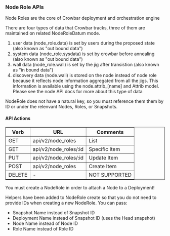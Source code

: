 ### Node Role APIs

Node Roles are the core of Crowbar deployment and orchestration engine

There are four types of data that Crowbar tracks, three of them are maintained on related NodeRoleDatum mode.
1. user data (node_role.data) is set by users during the proposed state (also known as "out bound data")
2. system data (node_role.sysdata) is set by crowbar before annealing (also known as "out bound data")
3. wall data (node_role.wall) is set by the jig after transistion (also known as "in bound data")
4. discovery data (node.wall) is stored on the node instead of node role because it reflects node information aggregated from all the jigs.  This information is available using the node.attrib_[name] and Attrib model.  Please see the node API docs for more about this type of data

NodeRole does not have a natural key, so you must reference them them by ID or under the relenvant Nodes, Roles, or Snapshots.

#### API Actions

<table border=1>
<tr><th> Verb </th><th> URL </th><th> Comments </th></tr>
<tr><td> GET  </td>
  <td> api/v2/node_roles </td>
  <td> List </td></tr>
<tr><td> GET  </td>
  <td> api/v2/node_roles/:id </td>
  <td> Specific Item </td></tr>
<tr><td> PUT  </td>
  <td> api/v2/node_roles/:id </td>
  <td> Update Item </td></tr>
<tr><td> POST  </td>
  <td> api/v2/node_roles </td>
  <td> Create Item </td></tr>
<tr><td> DELETE  </td>
  <td> - </td>
  <td> NOT SUPPORTED </td></tr>

</table>

You must create a NodeRole in order to attach a Node to a Deployment!

Helpers have been added to NodeRole create so that you do not need to provide IDs when creating a new NodeRole.  You can pass:

* Snapshot Name instead of Snapshot ID
* Deployment Name instead of Snapshot ID (uses the Head snapshot)
* Node Name instead of Node ID
* Role Name instead of Role ID
